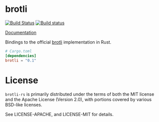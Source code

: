 # brotli

[![Build Status](https://travis-ci.org/alexcrichton/brotli-rs.svg?branch=master)](https://travis-ci.org/alexcrichton/brotli-rs)
[![Build status](https://ci.appveyor.com/api/projects/status/j58d3x8p0a8mig0m?svg=true)](https://ci.appveyor.com/project/alexcrichton/brotli-rs)

[Documentation](http://alexcrichton.com/brotli2-rs)

Bindings to the official [brotli] implementation in Rust.

[brotli]: https://github.com/google/brotli

```toml
# Cargo.toml
[dependencies]
brotli = "0.1"
```

# License

`brotli-rs` is primarily distributed under the terms of both the MIT license and
the Apache License (Version 2.0), with portions covered by various BSD-like
licenses.

See LICENSE-APACHE, and LICENSE-MIT for details.
